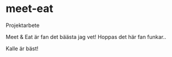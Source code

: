 # meet-eat
Projektarbete


Meet & Eat är fan det bäästa jag vet!
Hoppas det här fan funkar..


Kalle är bäst!
